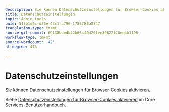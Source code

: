 ```yaml
---
description: Sie können Datenschutzeinstellungen für Browser-Cookies aktivieren.
title: Datenschutzeinstellungen
topic: Admin tools
uuid: 517b1d9c-d36e-43c1-a796-1787785a8747
translation-type: tm+mt
source-git-commit: 69138bdedb42b66449426fee39822520ee4b1198
workflow-type: tm+mt
source-wordcount: '42'
ht-degree: 47%

---
```



# Datenschutzeinstellungen

Sie können Datenschutzeinstellungen für Browser-Cookies aktivieren.

Siehe [Datenschutzeinstellungen für Browser-Cookies aktivieren](https://docs.adobe.com/content/help/en/core-services/interface/ec-cookies/browser-cookie-settings.html) im Core Services-Benutzerhandbuch.
